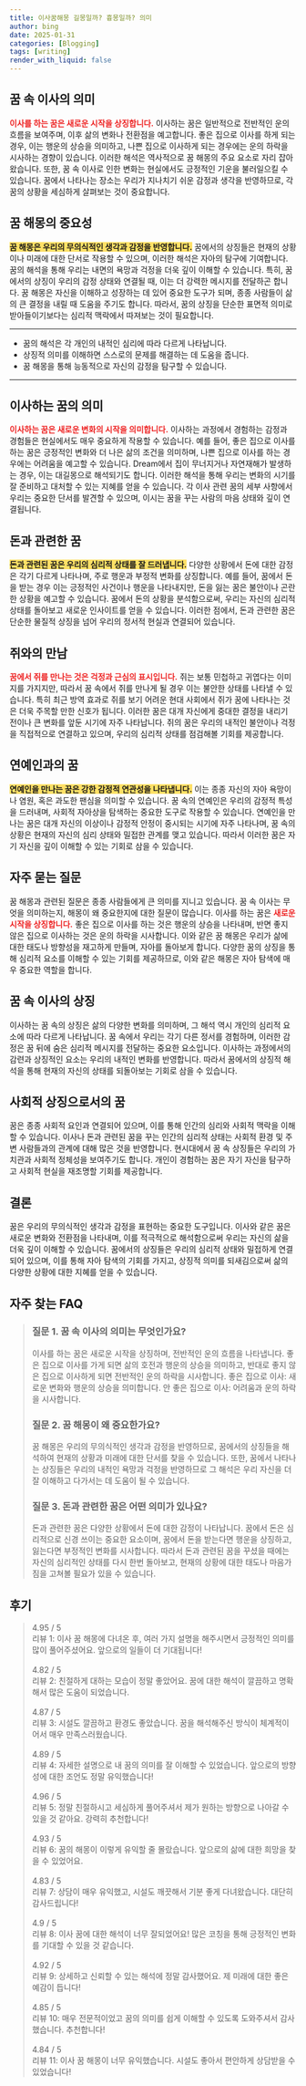 ```yaml
---
title: 이사꿈해몽 길몽일까? 흉몽일까? 의미
author: bing
date: 2025-01-31
categories: [Blogging]
tags: [writing]
render_with_liquid: false
---
```



<h2 id='꿈 속 이사의 의미'>꿈 속 이사의 의미</h2>

<p><b><span style="color: #ee2323;">이사를 하는 꿈은 새로운 시작을 상징합니다.</span></b> 이사하는 꿈은 일반적으로 전반적인 운의 흐름을 보여주며, 이후 삶의 변화나 전환점을 예고합니다. 좋은 집으로 이사를 하게 되는 경우, 이는 행운의 상승을 의미하고, 나쁜 집으로 이사하게 되는 경우에는 운의 하락을 시사하는 경향이 있습니다. 이러한 해석은 역사적으로 꿈 해몽의 주요 요소로 자리 잡아왔습니다. 또한, 꿈 속 이사로 인한 변화는 현실에서도 긍정적인 기운을 불러일으킬 수 있습니다. 꿈에서 나타나는 장소는 우리가 지나치기 쉬운 감정과 생각을 반영하므로, 각 꿈의 상황을 세심하게 살펴보는 것이 중요합니다.</p>

<h2 id='꿈 해몽의 중요성'>꿈 해몽의 중요성</h2>

<p><b><span style="background-color: #ffe066;">꿈 해몽은 우리의 무의식적인 생각과 감정을 반영합니다.</span></b> 꿈에서의 상징들은 현재의 상황이나 미래에 대한 단서로 작용할 수 있으며, 이러한 해석은 자아의 탐구에 기여합니다. 꿈의 해석을 통해 우리는 내면의 욕망과 걱정을 더욱 깊이 이해할 수 있습니다. 특히, 꿈에서의 상징이 우리의 감정 상태와 연결될 때, 이는 더 강력한 메시지를 전달하곤 합니다. 꿈 해몽은 자신을 이해하고 성장하는 데 있어 중요한 도구가 되며, 종종 사람들이 삶의 큰 결정을 내릴 때 도움을 주기도 합니다. 따라서, 꿈의 상징을 단순한 표면적 의미로 받아들이기보다는 심리적 맥락에서 따져보는 것이 필요합니다.</p>

<hr />

<ul>
    <li>꿈의 해석은 각 개인의 내적인 심리에 따라 다르게 나타납니다.</li>
    <li>상징적 의미를 이해하면 스스로의 문제를 해결하는 데 도움을 줍니다.</li>
    <li>꿈 해몽을 통해 능동적으로 자신의 감정을 탐구할 수 있습니다.</li>
</ul>

<hr />

<h2 id='이사하는 꿈의 의미'>이사하는 꿈의 의미</h2>

<p><b><span style="color: #ee2323;">이사하는 꿈은 새로운 변화의 시작을 의미합니다.</span></b> 이사하는 과정에서 경험하는 감정과 경험들은 현실에서도 매우 중요하게 작용할 수 있습니다. 예를 들어, 좋은 집으로 이사를 하는 꿈은 긍정적인 변화와 더 나은 삶의 조건을 의미하며, 나쁜 집으로 이사를 하는 경우에는 어려움을 예고할 수 있습니다. Dream에서 집이 무너지거나 자연재해가 발생하는 경우, 이는 대길몽으로 해석되기도 합니다. 이러한 해석을 통해 우리는 변화의 시기를 잘 준비하고 대처할 수 있는 지혜를 얻을 수 있습니다. 각 이사 관련 꿈의 세부 사항에서 우리는 중요한 단서를 발견할 수 있으며, 이시는 꿈을 꾸는 사람의 마음 상태와 깊이 연결됩니다.</p>

<h2 id='돈과 관련한 꿈'>돈과 관련한 꿈</h2>

<p><b><span style="background-color: #ffe066;">돈과 관련된 꿈은 우리의 심리적 상태를 잘 드러냅니다.</span></b> 다양한 상황에서 돈에 대한 감정은 각기 다르게 나타나며, 주로 행운과 부정적 변화를 상징합니다. 예를 들어, 꿈에서 돈을 받는 경우 이는 긍정적인 사건이나 행운을 나타내지만, 돈을 잃는 꿈은 불안이나 곤란한 상황을 예고할 수 있습니다. 꿈에서 돈의 상황을 분석함으로써, 우리는 자신의 심리적 상태를 돌아보고 새로운 인사이트를 얻을 수 있습니다. 이러한 점에서, 돈과 관련한 꿈은 단순한 물질적 상징을 넘어 우리의 정서적 현실과 연결되어 있습니다.</p>

<h2 id='쥐와의 만남'>쥐와의 만남</h2>

<p><b><span style="color: #ee2323;">꿈에서 쥐를 만나는 것은 걱정과 근심의 표시입니다.</span></b> 쥐는 보통 민첩하고 귀엽다는 이미지를 가지지만, 따라서 꿈 속에서 쥐를 만나게 될 경우 이는 불안한 상태를 나타낼 수 있습니다. 특히 최근 방역 효과로 쥐를 보기 어려운 현대 사회에서 쥐가 꿈에 나타나는 것은 더욱 주목할 만한 신호가 됩니다. 이러한 꿈은 대개 자신에게 중대한 결정을 내리기 전이나 큰 변화를 앞둔 시기에 자주 나타납니다. 쥐의 꿈은 우리의 내적인 불안이나 걱정을 직접적으로 연결하고 있으며, 우리의 심리적 상태를 점검해볼 기회를 제공합니다.</p>

<h2 id='연예인과의 꿈'>연예인과의 꿈</h2>

<p><b><span style="background-color: #ffe066;">연예인을 만나는 꿈은 강한 감정적 연관성을 나타냅니다.</span></b> 이는 종종 자신의 자아 욕망이나 염원, 혹은 과도한 팬심을 의미할 수 있습니다. 꿈 속의 연예인은 우리의 감정적 특성을 드러내며, 사회적 자아상을 탐색하는 중요한 도구로 작용할 수 있습니다. 연예인을 만나는 꿈은 대개 자신의 이상이나 감정적 안정이 중시되는 시기에 자주 나타나며, 꿈 속의 상황은 현재의 자신의 심리 상태와 밀접한 관계를 맺고 있습니다. 따라서 이러한 꿈은 자기 자신을 깊이 이해할 수 있는 기회로 삼을 수 있습니다.</p>

<h2 id='자주 묻는 질문'>자주 묻는 질문</h2>

<p>꿈 해몽과 관련된 질문은 종종 사람들에게 큰 의미를 지니고 있습니다. 꿈 속 이사는 무엇을 의미하는지, 해몽이 왜 중요한지에 대한 질문이 많습니다. 이사를 하는 꿈은 <b><span style="color: #ee2323;">새로운 시작을 상징합니다.</span></b> 좋은 집으로 이사를 하는 것은 행운의 상승을 나타내며, 반면 좋지 않은 집으로 이사하는 것은 운의 하락을 시사합니다. 이와 같은 꿈 해몽은 우리가 삶에 대한 태도나 방향성을 재고하게 만들며, 자아를 돌아보게 합니다. 다양한 꿈의 상징을 통해 심리적 요소를 이해할 수 있는 기회를 제공하므로, 이와 같은 해몽은 자아 탐색에 매우 중요한 역할을 합니다.</p>

<h2 id='꿈 속 이사의 상징'>꿈 속 이사의 상징</h2>

<p>이사하는 꿈 속의 상징은 삶의 다양한 변화를 의미하며, 그 해석 역시 개인의 심리적 요소에 따라 다르게 나타납니다. 꿈 속에서 우리는 각기 다른 정서를 경험하며, 이러한 감정은 꿈 뒤에 숨은 심리적 메시지를 전달하는 중요한 요소입니다. 이사하는 과정에서의 감련과 상징적인 요소는 우리의 내적인 변화를 반영합니다. 따라서 꿈에서의 상징적 해석을 통해 현재의 자신의 상태를 되돌아보는 기회로 삼을 수 있습니다.</p>

<h2 id='사회적 상징으로서의 꿈'>사회적 상징으로서의 꿈</h2>

<p>꿈은 종종 사회적 요인과 연결되어 있으며, 이를 통해 인간의 심리와 사회적 맥락을 이해할 수 있습니다. 이사나 돈과 관련된 꿈을 꾸는 인간의 심리적 상태는 사회적 환경 및 주변 사람들과의 관계에 대해 많은 것을 반영합니다. 현시대에서 꿈 속 상징들은 우리의 가치관과 사회적 정체성을 보여주기도 합니다. 개인이 경험하는 꿈은 자기 자신을 탐구하고 사회적 현실을 재조명할 기회를 제공합니다.</p>

<h2 id='결론'>결론</h2>

<p>꿈은 우리의 무의식적인 생각과 감정을 표현하는 중요한 도구입니다. 이사와 같은 꿈은 새로운 변화와 전환점을 나타내며, 이를 적극적으로 해석함으로써 우리는 자신의 삶을 더욱 깊이 이해할 수 있습니다. 꿈에서의 상징들은 우리의 심리적 상태와 밀접하게 연결되어 있으며, 이를 통해 자아 탐색의 기회를 가지고, 상징적 의미를 되새김으로써 삶의 다양한 상황에 대한 지혜를 얻을 수 있습니다.</p>


<h2 id='자주_찾는_FAQ'>자주 찾는 FAQ</h2>
<div itemscope="" itemtype="https://schema.org/FAQPage"> 
<blockquote> 
<div itemscope="" itemprop="mainEntity" itemtype="https://schema.org/Question"> 
<h3 itemprop="name">질문 1. 꿈 속 이사의 의미는 무엇인가요?</h3> 
<div itemscope="" itemprop="acceptedAnswer" itemtype="https://schema.org/Answer"> 
<span itemprop="text"> 
<p>이사를 하는 꿈은 새로운 시작을 상징하며, 전반적인 운의 흐름을 나타냅니다. 좋은 집으로 이사를 가게 되면 삶의 호전과 행운의 상승을 의미하고, 반대로 좋지 않은 집으로 이사하게 되면 전반적인 운의 하락을 시사합니다. 좋은 집으로 이사: 새로운 변화와 행운의 상승을 의미합니다. 안 좋은 집으로 이사: 어려움과 운의 하락을 시사합니다.</p> 
</span> 
</div> 
</div> 

<div itemscope="" itemprop="mainEntity" itemtype="https://schema.org/Question"> 
<h3 itemprop="name">질문 2. 꿈 해몽이 왜 중요한가요?</h3> 
<div itemscope="" itemprop="acceptedAnswer" itemtype="https://schema.org/Answer"> 
<span itemprop="text"> 
<p>꿈 해몽은 우리의 무의식적인 생각과 감정을 반영하므로, 꿈에서의 상징들을 해석하여 현재의 상황과 미래에 대한 단서를 찾을 수 있습니다. 또한, 꿈에서 나타나는 상징들은 우리의 내적인 욕망과 걱정을 반영하므로 그 해석은 우리 자신을 더 잘 이해하고 다가서는 데 도움이 될 수 있습니다.</p> 
</span> 
</div> 
</div> 

<div itemscope="" itemprop="mainEntity" itemtype="https://schema.org/Question"> 
<h3 itemprop="name">질문 3. 돈과 관련한 꿈은 어떤 의미가 있나요?</h3> 
<div itemscope="" itemprop="acceptedAnswer" itemtype="https://schema.org/Answer"> 
<span itemprop="text"> 
<p>돈과 관련한 꿈은 다양한 상황에서 돈에 대한 감정이 나타납니다. 꿈에서 돈은 심리적으로 신경 쓰이는 중요한 요소이며, 꿈에서 돈을 받는다면 행운을 상징하고, 잃는다면 부정적인 변화를 시사합니다. 따라서 돈과 관련된 꿈을 꾸셨을 때에는 자신의 심리적인 상태를 다시 한번 돌아보고, 현재의 상황에 대한 태도나 마음가짐을 고쳐볼 필요가 있을 수 있습니다.</p> 
</span> 
</div> 
</div> 
</blockquote> 
</div>
<h2 id='후기'>후기</h2>
<div itemscope itemtype="https://schema.org/Product">
  <blockquote>
  <div itemprop="review" itemscope itemtype="https://schema.org/Review">
      <div itemprop="reviewRating" itemscope itemtype="https://schema.org/Rating"> <span itemprop="ratingValue">4.95</span> / <span itemprop="bestRating">5</span> </div>
      <span itemprop="reviewBody">리뷰 1: 이사 꿈 해몽에 다녀온 후, 여러 가지 설명을 해주시면서 긍정적인 의미를 많이 풀어주셨어요. 앞으로의 일들이 더 기대됩니다!</span>
  </div>
  <br>
  <div itemprop="review" itemscope itemtype="https://schema.org/Review">
      <div itemprop="reviewRating" itemscope itemtype="https://schema.org/Rating"> <span itemprop="ratingValue">4.82</span> / <span itemprop="bestRating">5</span> </div>
      <span itemprop="reviewBody">리뷰 2: 친절하게 대하는 모습이 정말 좋았어요. 꿈에 대한 해석이 깔끔하고 명확해서 많은 도움이 되었습니다.</span>
  </div>
  <br>
  <div itemprop="review" itemscope itemtype="https://schema.org/Review">
      <div itemprop="reviewRating" itemscope itemtype="https://schema.org/Rating"> <span itemprop="ratingValue">4.87</span> / <span itemprop="bestRating">5</span> </div>
      <span itemprop="reviewBody">리뷰 3: 시설도 깔끔하고 환경도 좋았습니다. 꿈을 해석해주신 방식이 체계적이어서 매우 만족스러웠습니다.</span>
  </div>
  <br>
  <div itemprop="review" itemscope itemtype="https://schema.org/Review">
      <div itemprop="reviewRating" itemscope itemtype="https://schema.org/Rating"> <span itemprop="ratingValue">4.89</span> / <span itemprop="bestRating">5</span> </div>
      <span itemprop="reviewBody">리뷰 4: 자세한 설명으로 내 꿈의 의미를 잘 이해할 수 있었습니다. 앞으로의 방향성에 대한 조언도 정말 유익했습니다!</span>
  </div>
  <br>
  <div itemprop="review" itemscope itemtype="https://schema.org/Review">
      <div itemprop="reviewRating" itemscope itemtype="https://schema.org/Rating"> <span itemprop="ratingValue">4.96</span> / <span itemprop="bestRating">5</span> </div>
      <span itemprop="reviewBody">리뷰 5: 정말 친절하시고 세심하게 풀어주셔서 제가 원하는 방향으로 나아갈 수 있을 것 같아요. 강력히 추천합니다!</span>
  </div>
  <br>
  <div itemprop="review" itemscope itemtype="https://schema.org/Review">
      <div itemprop="reviewRating" itemscope itemtype="https://schema.org/Rating"> <span itemprop="ratingValue">4.93</span> / <span itemprop="bestRating">5</span> </div>
      <span itemprop="reviewBody">리뷰 6: 꿈의 해몽이 이렇게 유익할 줄 몰랐습니다. 앞으로의 삶에 대한 희망을 찾을 수 있었어요.</span>
  </div>
  <br>
  <div itemprop="review" itemscope itemtype="https://schema.org/Review">
      <div itemprop="reviewRating" itemscope itemtype="https://schema.org/Rating"> <span itemprop="ratingValue">4.83</span> / <span itemprop="bestRating">5</span> </div>
      <span itemprop="reviewBody">리뷰 7: 상담이 매우 유익했고, 시설도 깨끗해서 기분 좋게 다녀왔습니다. 대단히 감사드립니다!</span>
  </div>
  <br>
  <div itemprop="review" itemscope itemtype="https://schema.org/Review">
      <div itemprop="reviewRating" itemscope itemtype="https://schema.org/Rating"> <span itemprop="ratingValue">4.9</span> / <span itemprop="bestRating">5</span> </div>
      <span itemprop="reviewBody">리뷰 8: 이사 꿈에 대한 해석이 너무 잘되었어요! 많은 코칭을 통해 긍정적인 변화를 기대할 수 있을 것 같습니다.</span>
  </div>
  <br>
  <div itemprop="review" itemscope itemtype="https://schema.org/Review">
      <div itemprop="reviewRating" itemscope itemtype="https://schema.org/Rating"> <span itemprop="ratingValue">4.92</span> / <span itemprop="bestRating">5</span> </div>
      <span itemprop="reviewBody">리뷰 9: 상세하고 신뢰할 수 있는 해석에 정말 감사했어요. 제 미래에 대한 좋은 예감이 듭니다!</span>
  </div>
  <br>
  <div itemprop="review" itemscope itemtype="https://schema.org/Review">
      <div itemprop="reviewRating" itemscope itemtype="https://schema.org/Rating"> <span itemprop="ratingValue">4.85</span> / <span itemprop="bestRating">5</span> </div>
      <span itemprop="reviewBody">리뷰 10: 매우 전문적이었고 꿈의 의미를 쉽게 이해할 수 있도록 도와주셔서 감사했습니다. 추천합니다!</span>
  </div>
  <br>
  <div itemprop="review" itemscope itemtype="https://schema.org/Review">
      <div itemprop="reviewRating" itemscope itemtype="https://schema.org/Rating"> <span itemprop="ratingValue">4.84</span> / <span itemprop="bestRating">5</span> </div>
      <span itemprop="reviewBody">리뷰 11: 이사 꿈 해몽이 너무 유익했습니다. 시설도 좋아서 편안하게 상담받을 수 있었습니다!</span>
  </div>
  </blockquote>
</div>
